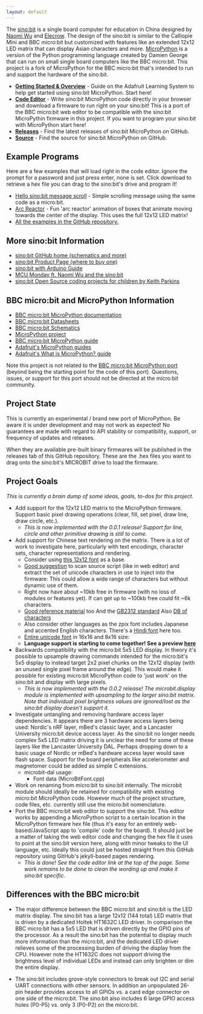 ```yaml
---
layout: default
---
```

The [sino:bit](https://github.com/sinobitorg/hardware) is a single board
computer for education in China designed by [Naomi
Wu](https://twitter.com/realsexycyborg?lang=en) and
[Elecrow](https://www.elecrow.com). The design of the sino:bit is similar  to
the Calliopie Mini and BBC micro:bit but customized with features like an
extended 12x12 LED matrix that can display Asian characters and more.
[MicroPython](http://www.micropython.org) is a version of the Python programming
language created by Damien George that can run on small single board computers
like the BBC micro:bit. This project is a fork of MicroPython for the BBC
micro:bit that's intended to run and support the hardware of the sino:bit.

-   **[Getting Started & Overview](https://learn.adafruit.com/sino-bit-micropython)** - Guide
    on the Adafruit Learning System to help get started using sino:bit MicroPython.  Start here!
-   **[Code Editor](https://tdicola.github.io/sinobit-micropython/editor/editor.html)** - Write sino:bit MicroPython code directly in your
    browser and download a firmware to run right on your sino:bit!  This is a
    port of the BBC micro:bit web editor to be compatible with the sino:bit
    MicroPythin firmware in this project.  If you want to program your sino:bit
    with MicroPython start here!
-   **[Releases](https://github.com/tdicola/sinobit-micropython/releases)** -
    Find the latest releases of sino:bit MicroPython on GitHub.
-   **[Source](https://github.com/tdicola/sinobit-micropython)** - Find the
    source for sino:bit MicroPython on GitHub.

## Example Programs

Here are a few examples that will load right in the code editor.  Ignore the
prompt for a password and just press enter, none is set. Click download
to retrieve a hex file you can drag to the sino:bit's drive and program it!

-   [Hello sino:bit message scroll](https://tdicola.github.io/sinobit-micropython/editor/editor.html?n=U2FsdGVkX19OZgL5SE%2FD4W00fsSqF5lku5amyGYUdMM%3D&c=U2FsdGVkX1%2FW6HbRDRo0VnM8WMiouQkKtrXZNg6PRPotusuRWXNPlT2g346t07JK&s=U2FsdGVkX1%2B%2BWgukDIVDp4%2BcmR8sooljcBRNItbSufr1ze%2BeNwwvl7554qmbu3oCDetd0oK6f0P%2FfGznJEIA2ZC1LkhKcVUeKdo1x68xUWd9UkoMGPiqrXdfkmO%2Fk7vc1VaDLGN5C2oWLKsTu16ITSVeN%2FF776Iv4hpUNs%2Fhb2DwIRN7zAiVzVyx13H%2BmhnXMLZSWi14OvXrwq8JKeqDk%2F%2FUx%2BoYoV%2FWg59ZRbqQUmM%3D&h=) - Simple scrolling message using the same code as a micro:bit.
-   [Arc Reactor](https://tdicola.github.io/sinobit-micropython/editor/editor.html?n=U2FsdGVkX1939aVlzc3G3ozmcjeEzDDlXMxv5Qb5A9g%3D&c=U2FsdGVkX189q%2FN%2BkOLdZjQDwjYUqo0PdYN%2B%2BQPGzr2pdkkFGjkiZppKLKVTOd6b&s=U2FsdGVkX1%2B81lkkyRNUSnF%2Bc%2BEgcPjX6OhP6UC2ULW%2B1MfLkyovadCsLtCQYKTp%2FuL3qizSemUeuHlaLQC%2Brjs8cFV1Fs4InCrENvUCE2K%2BXJVDBYC5ZdgLorOzYlInEkbovJjMrq28vEWlRFiX38Zo2NEksDcCTRg8FeZvXpMWucz7xR%2FsDZNaQdfFebK%2BvhugLLFpwjLY1nPFdbYmwS9caHx2tcsZ7%2BxIVTF6cACN2y2htaaV9iqRrzgQ722FiybQvK2kLPoTUF3D7S52fDt%2Bo7zLVrNPWH1L0d8kbiZm%2F%2BjOCc7HaMRJ5kTzMM87lQ6oXzR6yl9r8GvbJbOw9PFmoKBV2dovayieY%2FtA1Enh1JsxqWseAgwRdk640wY16QAGoWw1ShNdTjqZaB7U%2FTCxcYuvwFpT10ACkaEDDVl94sOFND%2BlmJAR3IYhkaYxNHoXaVZJLzzaEFJD%2FumRltsJXEvW90Dr1J9T8oqh4uNfLP3fo1BTi%2BX17KqJPW1vod%2FIhzhrJ8mNt1%2FcY77Fqx3PF%2FfkK4CuaS%2B5FSbTegLug8j0VY2cj1MBVSK39P6Qfn7X%2B5AoGkv956GEtYQS0kk0%2FjpX0nKQVJDTSfhNivS6%2Bzui8vwZVA2VoKk1WZQatil8SHFmMtgMAoygGqHdzwl2zwJ4R8ye9wzfgF1wElqGQJNcyi4etzif0fX9DY1EZI1I5ibbCFYCugNAYX3%2BdwUyPEQkdpJe3E0H%2Bqx%2BHe690ZlHeMCzthGA%2B22aynS4mJx98VyJDQdMr54Kdc8i6vAJbVFl4Wb6KV5mRjE42858CVqmUrluGIPdCaxUAiQAxqf3D9%2FhpmM2JwNhA6DHKUHV0clI08XbKvNCX4A%2F8MynlynL8lsv5ee0oMZAmn6DRx33yJd7Api%2F6zoLVrb0D%2FakCwCKdUrMdV4vosaam1gUwdx964X%2B9suVoN9TQ0zX8KMEJjhWR%2BuiCU8jIZRz2GlLpoFqeKSWcpoR8KdHilo0hxkcLuIm7q40REMF4fsZcdJOl6blXUqEafkBp0SrbWS1RLvDNZ%2Fqm82NMaw3e%2BGlAninHJasxX9mH2NuRLr9bCsegr9PMwIdAAbfCpGZKTA3Enmd5f1BaQ0Ve7sK5NAY2Va8dw4s%2BEpB6ZQ2cDFR1GG6RPc3zbeDDy3O59V1WiHz4PUvDPkl01cxs6bmJJGDmYdsrzNQeehyH7jDO%2F7nJq4MaiBjyImEwuy6Csb6Wm5Rp4tT%2F9%2Bp8m2SG22WPy0mHZCPWB4Y01sFN4nkY9ki%2BQlXccp%2B58aIbgFO%2Bz92UzBdKXv24GGFY0p7ywkWz9XPtnPOTvDqTCkRCRX%2F471aUA%2FbBoo9jZEqk86dAv%2BIoqTbM3%2BS5Kw%2BjPXihCHfNLBZojSgOyKpB2ZQsFS%2BNyT7ob11PRm8mw2LHXWYEsq6WB11xA67YmpR4FniEtW3PnHqFjuglOc2KS9zHAk8p5LKXLGFvV4urkrB7rAgCbZNxrIrkk5ybnAhZp%2FYPSCMbkPc5eyrabhP5GHJGv%2B8IAtLYdEn4ifr6%2FnE91PnIlYFBgA7Xsr5i8wcgh7BqTvTAIhIbqOFAitEdXBnu9Czit0338KuCL2trbis0rv5GiH4%2FKnSPGeda0ZMm4B99CQxDmNAQIRn%2BvcucXJPmffiS1CjbgSZ9iexYCd0%2Brvb1VqKQgz5scnUlus5IFeIUeAOhARColamsZy5AZcl7NJnaa50Mx1PnBH%2F0eZhQ3WU0RbuVwFh84EIQoqrNhCHHZN4MFVfMFSA9ete9LNec5JttV6ytP9GCuzhea1NzUGt0I8Rh8TSqm32BsIz0%2F5qHquk%2B2Qwerrdivcv5f70yVIPwBjyPhWF63O8v1p2rsv7MULorOZBeLhNB93f4lw5PdCd0kianQSpuug4pi3G%2B9l02sux1NZjMYMwlv6Vl3UcrAzp2zZbou5sXOq62tOWzK8iZ6Da4h3wc%2BDjk0%2FAi0fOxNplQY41XZQUD5SuEav8HktVjkhwZitcodQ5leQjaaHMWG6hs9sk%2F%2Fn%2F%2B7tKrEartE3oqPf6It6j3QLv%2Flarho%2F56QrHK0fhOwJo72oB3o97p%2F1F0Q3QRntbxDz9fywdHpkp0VnsSMcQeIKZyBR3s3Ox%2Fo%2B41KbHRWalgI5fk%2BYJqm37ruubOT71gUPnhFbU%2F1vdkTU%2Bg7rbFjLCJUN0I5iXA8cbJIa53IZyUVTaYvvwWm3csuwnovxQom%2B%2Bi0LUuYHNWd9D9qSlvDDfxO1ToP%2BQgZZzH8igCBYN%2BYe9SSJIhLWwpNHsmsu%2F%2FSJKWe2%2B66j%2B0PZPSqGGK6OkTX1Po%2FpJfr8JXo89Llb8AvaL5hHJ0rOWU97t2xzPasSUasgessczgNFyolAOin36NFuyVUWqus2PCOysLezo0wIz5sUYIxkB23sLUdRiljjmNc99zOTZBJFWICi19vBKlYymyT2gHXNi9QIqMkcDzM%2B2%2BPNHa1xyr7XF6yZNb498p5ydx%2Fefdq5%2Bop2gSL8FpL2yxR6NWgS6bGGnu%2BJwWIW6OBOHmgCn%2BSUJn0NPh8B11EKpZ4WZ1%2FWZoRctSsRtZSgKfk4BFUxAqMp1Hx959CXkSrFsb%2BNhORlLeWN%2BvMsT2gV2pzjoRgsM4o8Inj0lW2h91PK0PTvdMp0NLBT%2FGr1hlEcXBSYl1EKcllYizb0ibpYo1QFDzJDHaL0MHd8HLf14lZNZZofibstSDw8jjX%2BUqLDWSgOT36EZcthh5hhYgX%2F0%2FVIlaJFQP0neovVso9stqcSH%2FKYRrlAqZAZjXZhnunEtdAhlH%2BXgOfLapKR26lkdhNFAwxybrTQeoJcDXkT9xxDkQK%2BKx9b8nBsdQHNQp0k0o8TVDpWULY0Arani3nf5EQp9RLljO%2FlDkuYlUJy7NToC%2FOH7dMIgUNx3AZwvuB0VU8szbpRGUmIidw490XTpV4ApzKBdC%2BZHaqDjSWkMRVPJGeuy7XH%2FjnLCc4UMDF143FI1R9agTivT2cFePxePoD9zCZkvaUeFllPiYsJRfyz%2BPCHQs%2F0LCY%2Fu3BwzrSBj9lmAf9X3znolHUlFZbNxSwKTg2zS3rApDn2N2KxtSC9zvzNP%2B7OCY4zZi%2B%2BbJeQ8MWIpPEHsdX7acORJLewA18%2FgcHKX5AKkswESA7Pe28T%2BwF643F7vtTxwtipYA3mk%2FaWO0uf5uqFwnUkdn7t%2Bk7KBKMqdcSnZ0AUzQtgTsjgNX7mtiixlKPl%2BYxs4g57J1i1jEfSbW6gKqUtcYTkD9BBcgHEvq1SPWN%2FATL4Qcc87SWdQFrCkh58Lufd9b6VVG%2BTJU5kSEJcxlPvw3l3LkA3kb1Bq6%2BLEqHky79RtWmE55heBkqsXTBKodAJdjhmv5Kxj1e9mR0BkprU7fLXRGg5C8TBURo40hx%2Bsrq6rv30YnkxrYB5q%2FOEoezSQYD9%2BwzP0ad0lcOQwMyQ7e7rLCBJwRc%2FiB%2Be89ZkEUOITlGaohVhrqwjAXYi50KjAYivqOw60%2FGzu2poFcxfLWVaH1OBWbKQCYAqNp2IHWVJxnLzKXs3cxBiFl5VtWlkEu830wbgpYUwkDY%2FfbFdprKEOTprcyETDbrctzZ7XtgjmFymtzuV33gbTgaifkwmon6sEsoaElmRCDBb4oLmTN6JnHupsz3VQ%2FRsHi8C3A3jdkGxIXggifnotu4GR%2FBcfGtOA1N2ONfOdYlnWOwl4sZm6a60PEEMBSLFp1k3DA%2Bh5zlxKSjldKvXT2VSjQq0yexqt38C8l8smyv%2BYq%2FxvT%2BgiPufgec%2BS2R82f%2FiZdq%2F7btyeT7z4ZYKS5DX9JJ%2FHy8l18zgdGpP0DMOFCs35Qywq694pq86osOywt2Do3MQmtijKpcgBorRGaixgtzJxflSn14oJunaIi1%2B8GfjI52I4yj%2FEUK39s40PYrL1X9L3rlkApmzRQHKm9JSqhbSRDi2NT9V6COqTEa%2BdiFlIq%2BElJ3yxkr6tLoWT9%2FEjvekmVqoQHWLH3leQcNQ3FRi%2Fwv7WP4EOTHrDeCkpBV8zmVEA8vu95QYtC9Osf2c3Wo9Mn8x%2BY5ZMXXmN6NDSRn35%2FLIdfpH7N2KjQVbDmjfbXwcKCOWQN6LIxnW%2FyCZ7rMCMRhH0poELhQsAfRiSAk9WXgN%2B5TGSIvFVhGBxGLQqkMsBXhXNYoWQiz%2ByJoaiwM%2BBIE5Cnf6hr7nlCDxYAxxsgxc0wbnF7%2BufG%2BKb9Ob08DkvVf%2BTxsVy6Zo5mysmRJxzkMl8EvBupsDBIqmTEYALBlPrwK%2FTonTqJhrF30U0II8mD3xJFtzXVUJVSuvJaDxgeYU40yJkLyhYpGa6hY%2B2GMMVyhdrE73kzrEbadKYQhmoGXlVqGcuo1Q2cogiDpGlGagJJ3M3KMfJEv8w0i9hPc0JTldcafjOPGBsgjQPRxWqMHQ3igd%2Fllj6d9C7LK0woJtw9fkacUzfu8aqjNi21%2Bz0KaSRJmSrfSU%2B4twrWpItDoIRTel9Q71GwZYZcuLhN13pZbaqkecG7NW7QSNSjgYqxzESo0mQOwbpylKIUAARbr60iWaTY3qOUoCwqhNVGWrijTV1h54oIcjhmLlAeSZf9u3sk99V%2Fm3SDlJJ0hhXzQLvd%2FtMmt41s6gfCCpiZApKAHrkz17%2BxQjTw7B0B%2ByrqYWAhGu2JNZ7h3MJBycOWuP9UYqlIXHmcbvl0UyUt%2BnuK24A83ZrXipCbVuhUkurhYmPpNeJG77zLOwn4zuMdZkOoMu2lhSuVE%2BhAQtvoe696LoV3uXzFcC9j%2B%2B53vPieYfrNWHY5UEVGta7rB1lqeWMNx7VtZsBEdGsLALJHsVllcppZQB3FbtYaqUgbU9WINiHjDFlUj2V96n5YrNhx%2BIHtNf3WM57hMhlMzWE8R0r%2BgCnPSjdpef72xsx%2Ba%2BFP8PWyuUJfL%2Fzf1UYOepajZmW4ZHKqd6FQmelIYVY7BJ4cX3RwyRrQ3Cfg1gfn5fFk5NhQfKopuvVzaRDIXphx8kr8q%2FUWTTb3Yh%2BQ87eLP0xyU4r8A9Yb3ZijKLTk7UCXyUzZcTeBpuJ%2FzchO64NFOAxYeRTkx50xDFPyBrBNGyC2T52KWBvMKMxTcyKUo05vdaPCO0NzrR6ho5n2Osr1DKAr0ScWs7zEuUrJ27xBBXubkqY7MZyxLQI%2BGaITtpO%2FTR%2FhN5hD9JY5n%2F%2BzfKdXrs%2B2uJgyA%2BxTU9DcFEp8q61I8NEpVhxQtr7YFGMctUqvI8BrvezG6g1FNeV0qMJj5W0GiJprqjk%2BtiAo0C9A3Ie6hWpESCV74NoWLGD822gWeC%2FWSJKyon81CnwtsUkfMIEJSh03UTMRirHG9Mr2cHMaA%3D%3D&h=) - Fun 'arc reactor' animation of boxes that animate moving towards the center of the display.  This uses the full 12x12 LED matrix!
-   [All the examples in the GitHub repository.](https://github.com/tdicola/sinobit-micropython/tree/master/examples)

## More sino:bit Information

-   [sino:bit GitHub home (schematics and more)](https://github.com/sinobitorg/hardware)
-   [sino:bit Product Page (where to buy one)](https://www.elecrow.com/sino-bit-v1-0.html)
-   [sino:bit with Arduino Guide](https://learn.adafruit.com/sino-bit-with-arduino/dastels-overview)
-   [MCU Monday ft. Naomi Wu and the sino:bit](https://www.youtube.com/watch?v=81JzsTOmM28)
-   [sino:bit Open Source coding projects for children by Keith Parkins](https://medium.com/dark-mountain/sino-bit-3691a7decf68)

## BBC micro:bit and MicroPython Information

-   [BBC micro:bit MicroPython documentation](https://microbit-micropython.readthedocs.io/en/latest/)
-   [BBC micro:bit Datasheets](http://tech.microbit.org/hardware/schematic/)
-   [BBC micro:bit Schematics](https://github.com/bbcmicrobit/hardware)
-   [MicroPython project](http://www.micropython.org/)
-   [BBC micro:bit MicroPython guide](http://microbit.org/guide/python/)
-   [Adafruit's MicroPython guides](http://learn.adafruit.com/category/micropython)
-   [Adafruit's What is MicroPython? guide](https://learn.adafruit.com/micropython-basics-what-is-micropython)

Note this project is not related to the [BBC micro:bit MicroPython
port](https://github.com/bbcmicrobit/micropython) (beyond being the starting
point for the code of this port). Questions, issues, or support for this port
should not be directed at the micro:bit community.

## Project State

This is currently an experimental / brand new port of MicroPython.  Be
aware it is under development and may not work as expected!  No guarantees
are made with regard to API stability or compatibility, support, or
frequency of updates and releases.

When they are available pre-built binary firmwares will be published in the
releases tab of this GitHub repository.  These are the .hex files you want
to drag onto the sino:bit's MICROBIT drive to load the firmware.

## Project Goals

_This is currently a brain dump of some ideas, goals, to-dos for this project._

-   Add support for the 12x12 LED matrix to the MicroPython firmware.  Support
    basic pixel drawing operations (clear, fill, set pixel, draw line, draw
    circle, etc.).
    -   _This is now implemented with the 0.0.1 release! Support for line,
        circle and other primitive drawing is still to come._
-   Add support for Chinese text rendering on the matrix.  There is a lot of
    work to investigate here, particularly with text encodings, character sets,
    character representations and rendering.
    -   Consider using [this 12x12 font](https://github.com/SolidZORO/zpix-pixel-font) as a base. 
    -   [Good suggestion](https://twitter.com/sceptic_int/status/963668006625861635) to scan source script (like in web editor) and extract
        the set of unicode characters in use to inject into the firmware:
          This
        could allow a wide range of characters but without dynamic use of them.
    -   Right now have about ~10kb free in firmware (with no loss of modules
        or features yet).  If can get up to ~100kb free could fit ~6k characters.
    -   [Good reference material](https://r12a.github.io/scripts/chinese/) too 
        And the [GB2312 standard](https://en.wikipedia.org/wiki/GB_2312)  Also [DB of characters](http://hanzidb.org/character-list/general-standard)
    -   Also consider other languages as the zpix font includes Japanese and
        accented English characters.  There's a [Hindi font](https://github.com/nishapoyarekar/Sinobit/tree/indic) here too. 
    -   [Entire unicode font](http://unifoundry.com/unifont.html) in 16x16 and 8x16 size: 
    -   __Language support is starting to come together!  See a preview [here](https://twitter.com/tdicola/status/965489097769828352)__
-   Backwards compatibility with the micro:bit 5x5 LED display.  In theory it's
    possible to upsample drawing commands intended for the micro:bit's 5x5
    display to instead target 2x2 pixel chunks on the 12x12 display (with an
    unused single pixel frame around the edge).  This would make it possible for
    existing micro:bit MicroPython code to 'just work' on the sino:bit and display
    with large pixels.
    -   _This is now implemented with the 0.0.2 release!  The microbit.display
        module is implemented with upsampling to the larger sino:bit matrix.
        Note that individual pixel brightness values are ignored/lost as the
        sino:bit display doesn't support it._
-   Investigate untangling and removing hardware access layer dependencies.  It
    appears there are 3 hardware access layers being used: Nordic's nRF layer,
    mBed's classic layer, and a Lancaster University micro:bit device access layer.
    As the sino:bit no longer needs complex 5x5 LED matrix driving it is unclear
    the need for some of these layers like the Lancaster University DAL.  Perhaps
    dropping down to a basic usage of Nordic or mBed's hardware access layer would
    save flash space.  Support for the board peripherals like accelerometer and
    magnetomer could be added as simple C extensions.
    -   microbit-dal usage:
        -   Font data (MicroBitFont.cpp)
-   Work on renaming from micro:bit to sino:bit internally.  The microbit module
    should ideally be retained for compatibility with existing micro:bit MicroPython
    code.  However much of the project structure, code files, etc. currently still
    use the micro:bit nomenclature.
-   Port the BBC micro:bit web editor to support the sino:bit.  This editor works by
    appending a MicroPython script to a certain location in the MicroPython firmware
    hex file (thus it's easy for an entirely web-based/JavaScript app to 'compile'
    code for the board).  It should just be a matter of taking the web editor code
    and changing the hex file it uses to point at the sino:bit version here, along
    with minor tweaks to the UI language, etc.  Ideally this could just be hosted
    straight from this GitHub repository using GitHub's jekyll-based pages rendering.
    -   _This is done!  See the code editor link at the top of the page.  Some work remains to be done to clean the wording up and make it sino:bit specific._

## Differences with the BBC micro:bit

-   The major difference between the BBC micro:bit and sino:bit is the
    LED matrix display.  The sino:bit has a large 12x12 (144 total) LED
    matrix that is driven by a dedicated Holtek HT1632C LED driver.  In
    comparison the BBC micro:bit has a 5x5 LED that is driven directly
    by the GPIO pins of the processor.  As a result the sino:bit has the
    potential to display much more information than the micro:bit, and
    the dedicated LED driver relieves some of the processing burden of
    driving the display from the CPU.  However note the HT1632C does not
    support driving the brightness level of individual LEDs and instead can
    only brighten or dim the entire display.

-   The sino:bit includes grove-style connectors to break out I2C and
    serial UART connections with other sensors.  In addition an unpopulated
    26-pin header provides access to all GPIOs vs. a card edge connector
    on one side of the micro:bit.  The sino:bit also includes 6 large
    GPIO access holes (P0-P5) vs. only 3 (P0-P2) on the micro:bit.
